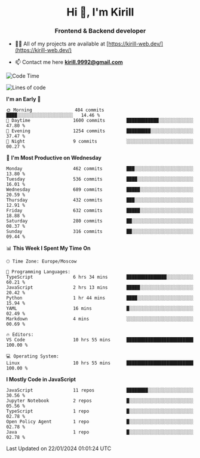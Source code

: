 <h1 align="center">Hi 👋, I'm Kirill</h1>
<h3 align="center">Frontend & Backend developer</h3>

- 👨‍💻 All of my projects are available at [https://kirill-web.dev/](https://kirill-web.dev/)

- 📫 Contact me here **kirill.9992@gmail.com**











<!--START_SECTION:waka-->
![Code Time](http://img.shields.io/badge/Code%20Time-1%2C635%20hrs%2052%20mins-blue)

![Lines of code](https://img.shields.io/badge/From%20Hello%20World%20I%27ve%20Written-4.6%20million%20lines%20of%20code-blue)

**I'm an Early 🐤** 

```text
🌞 Morning                484 commits         ████░░░░░░░░░░░░░░░░░░░░░   14.46 % 
🌆 Daytime                1600 commits        ████████████░░░░░░░░░░░░░   47.80 % 
🌃 Evening                1254 commits        █████████░░░░░░░░░░░░░░░░   37.47 % 
🌙 Night                  9 commits           ░░░░░░░░░░░░░░░░░░░░░░░░░   00.27 % 
```
📅 **I'm Most Productive on Wednesday** 

```text
Monday                   462 commits         ███░░░░░░░░░░░░░░░░░░░░░░   13.80 % 
Tuesday                  536 commits         ████░░░░░░░░░░░░░░░░░░░░░   16.01 % 
Wednesday                689 commits         █████░░░░░░░░░░░░░░░░░░░░   20.59 % 
Thursday                 432 commits         ███░░░░░░░░░░░░░░░░░░░░░░   12.91 % 
Friday                   632 commits         █████░░░░░░░░░░░░░░░░░░░░   18.88 % 
Saturday                 280 commits         ██░░░░░░░░░░░░░░░░░░░░░░░   08.37 % 
Sunday                   316 commits         ██░░░░░░░░░░░░░░░░░░░░░░░   09.44 % 
```


📊 **This Week I Spent My Time On** 

```text
🕑︎ Time Zone: Europe/Moscow

💬 Programming Languages: 
TypeScript               6 hrs 34 mins       ███████████████░░░░░░░░░░   60.21 % 
JavaScript               2 hrs 13 mins       █████░░░░░░░░░░░░░░░░░░░░   20.42 % 
Python                   1 hr 44 mins        ████░░░░░░░░░░░░░░░░░░░░░   15.94 % 
YAML                     16 mins             █░░░░░░░░░░░░░░░░░░░░░░░░   02.49 % 
Markdown                 4 mins              ░░░░░░░░░░░░░░░░░░░░░░░░░   00.69 % 

🔥 Editors: 
VS Code                  10 hrs 55 mins      █████████████████████████   100.00 % 

💻 Operating System: 
Linux                    10 hrs 55 mins      █████████████████████████   100.00 % 
```

**I Mostly Code in JavaScript** 

```text
JavaScript               11 repos            ████████░░░░░░░░░░░░░░░░░   30.56 % 
Jupyter Notebook         2 repos             █░░░░░░░░░░░░░░░░░░░░░░░░   05.56 % 
TypeScript               1 repo              █░░░░░░░░░░░░░░░░░░░░░░░░   02.78 % 
Open Policy Agent        1 repo              █░░░░░░░░░░░░░░░░░░░░░░░░   02.78 % 
Java                     1 repo              █░░░░░░░░░░░░░░░░░░░░░░░░   02.78 % 
```




 Last Updated on 22/01/2024 01:01:24 UTC
<!--END_SECTION:waka-->
